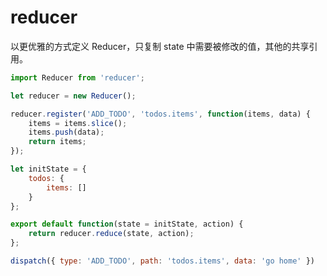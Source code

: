 # reducer

以更优雅的方式定义 Reducer，只复制 state 中需要被修改的值，其他的共享引用。

```js
import Reducer from 'reducer';

let reducer = new Reducer();

reducer.register('ADD_TODO', 'todos.items', function(items, data) {
    items = items.slice();
    items.push(data);
    return items;
});

let initState = {
    todos: {
        items: []
    }
};

export default function(state = initState, action) {
    return reducer.reduce(state, action);
};
```

```js
dispatch({ type: 'ADD_TODO', path: 'todos.items', data: 'go home' })
```
